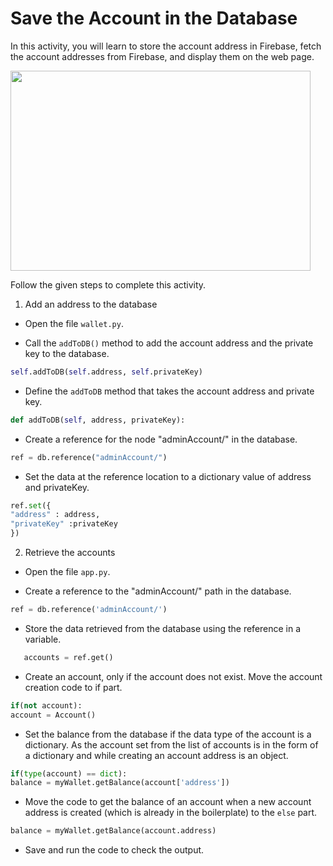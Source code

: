 Save the Account in the Database
==============================


In this activity, you will learn to store the account address in Firebase, fetch the account addresses from Firebase, and display them on the web page.


<img src= "https://s3.amazonaws.com/media-p.slid.es/uploads/1525749/images/10761273/PCP_gif.gif" width = "480" height = "320">


Follow the given steps to complete this activity.




1. Add an address to the database




* Open the file `wallet.py`.


* Call the `addToDB()` method to add the account address and the private key to the database.
~~~python
self.addToDB(self.address, self.privateKey)
~~~   
* Define the `addToDB` method that takes the account address and private key.
~~~python
def addToDB(self, address, privateKey):
~~~
* Create a reference for the node "adminAccount/" in the database.
~~~python
ref = db.reference("adminAccount/")
~~~
* Set the data at the reference location to a dictionary value of address and privateKey.
~~~python
ref.set({
"address" : address,
"privateKey" :privateKey
})
~~~   


2. Retrieve the accounts


* Open the file `app.py`.


*  Create a reference to the "adminAccount/" path in the database.
~~~python
ref = db.reference('adminAccount/')
~~~
* Store the data retrieved from the database using the reference in a variable.
~~~python
   accounts = ref.get()
~~~    
      
* Create an account, only if the account does not exist.
Move the account creation code to if part.
~~~python
if(not account):
account = Account()
~~~


*  Set the balance from the database if the data type of the account is a dictionary. As the account set from the list of accounts is in the form of a dictionary and while creating an account address is an object.
~~~python
if(type(account) == dict):
balance = myWallet.getBalance(account['address'])
~~~


*  Move the code to get the balance of an account when a new account address is created (which is already in the boilerplate) to the `else` part. 
~~~python
balance = myWallet.getBalance(account.address)
~~~


* Save and run the code to check the output.